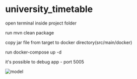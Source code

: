 # university_timetable

open terminal inside project folder 

run mvn clean package

copy jar file from target to docker directory(src/main/docker)

run docker-compose up -d

it's possible to debug app - port 5005

![model](https://user-images.githubusercontent.com/60889648/143862233-e16ccb36-b7cd-45e9-822e-fed78b56d1b1.png)

